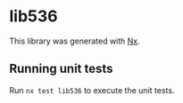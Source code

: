 # lib536

This library was generated with [Nx](https://nx.dev).

## Running unit tests

Run `nx test lib536` to execute the unit tests.
